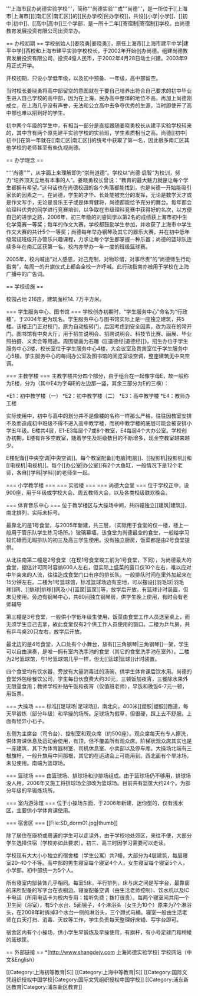 '''上海市民办尚德实验学校'''，简称'''尚德实验'''或'''尚德'''，是一所位于[[上海市|上海市]][[南汇区|南汇区]]的[[民办学校|民办学校]]，共设[[小学|小学]]、[[初中|初中]]、[[高中|高中]]三个学部，是一所十二年[[寄宿制|寄宿制]]学校。由尚德教育发展投资有限公司出资举办。

== 办校初期 ==
学校创始人[[姜晓勇|姜晓勇]]，原任上海市[[上海市建平中学|建平中学]]西校和上海市建平实验学校校长，于2002年开始创办尚德。组建尚德教育发展投资有限公司，投资4億人民币，于2002年4月28日动土兴建。2003年9月正式开学。

开校初期，只设小学低年级，以及初中预备、一年级，高中部留空。

当时校长姜晓勇将高中部留空的意图就在于要自己培养出符合自己要求的初中毕业生进入自己学校的高中部，因为在上海，民办高中整体的地位不高，再加上尚德刚成立，在上海几乎没有声誉，无法和公立高中去争夺优秀的生源，当时即使开了高中部也难以招到好的学生。

初中两个年级的学生中，有相当一部分是直接跟随姜晓勇校长从建平实验学校转来的，其中含有两个原先建平实验学校的实验班，学生素质相当之高。尚德[[初中|初中]]在第一年就在[[南汇区|南汇区]]的统考中获取了第一名，因此很多南汇区其他学校的老师甚至有些仇视尚德。

== 办学理念 ==

“'''尚德'''”，从字面上来理解即为“崇尚道德”。学校以“尚德·启智”为校训，努力“培养顶天立地有本事的人”。姜晓勇校长曾说：“教育的最大魅力就是让每个学生都拥有希望。”这句话也在尚德校园的各个角落都能找到，也是尚德一开始能吸引家长的因素之一。在尚德，学生的才华、长处能被充分的发挥，无论是数学天才或是作文写手，无论是音乐王子或是体育健将，尚德都能给予充分的舞台。每年都会给理科优秀的同学进行竞赛培训，以争取在市级理科竞赛中获得好的名次，以方便自己的进学之路，2006年，初三年级的刘睿同学以第2名的成绩获上海市初中生化学竞赛一等奖；每年的作文大赛，学校都鼓励学生参加，并收获了上海市中学生作文大赛的共计5个一等奖；尚德每年举办钢琴及其它的器乐大赛，并在初中低年级常规班级开办管乐兴趣课程，力求让每个学生都掌握一种乐器；尚德的篮球队连续多年在南汇区获第一名，校内亦举办一年一度的班级篮球赛。

2005年，校内喊出“对人感恩，对己克制，对物珍惜，对事尽责”的“尚德师生行动指南”，每周一的升旗仪式上都会全校一齐呼喊。此行动指南亦被用于学校在上海广播中的广告词。

== 学校设施 ==

校园占地 216亩，建筑面积14. 7万平方米。

=== 学生服务中心、图书馆 ===
学校创办初期时，“学生服务中心”命名为“行政楼”，于2004年更为现名。学生服务中心与图书馆实际上是一座独立建筑，共5楼。该楼正门正对校门，原为自动旋转门，后因考虑到安全因素，改为现在的常开门。图书馆有中央大厅，用于招生说明会、招聘说明会、科技节比赛、画展、毕业照拍摄、义卖会等用途，周围壁画为石雕《[[道德经|道德经]]》。招生办位于学生服务中心2楼，校长室位于学生服务中心4楼，大会议室及贵宾室位于学生服务中心5楼。学生服务中心的每间办公室及图书馆的阅览室设空调，整座建筑无中央空调。

=== 主教学楼 ===
主教学楼共分四个部分，由于组合在一起像字母E，故一般称为E楼，分为（其中E4为字母E的左边那一竖，其余三部分为E的三横）：

*E1：初中教学楼（一）
*E2：初中教学楼（二）
*E3：高中教学楼
*E4：教师办工楼

实际使用中，初中与高中的划分并不是像楼的名称一样那么严格，往往因教室安排不及而造成初中班级不得不进入高中教学楼，而初中教学楼的底层可能会被安排小学五年级。E楼共4层，E1-E3每层个7或8个教室，E4每层4个大办公室。学校创办初期，E楼有许多空教室，随着学生及班级数目的不断增多，现金空教室越来越少。

E楼配备[[中央空调|中央空调]]。每个教室配备[[电脑|电脑]]、[[投影机|投影机]]和[[电视机|电视机]]。每个[[办公室|办公室]]有2个大鱼缸，一般情况下是12个老师，各自[[学科|学科]]的老师坐一起。

=== 小学教学楼 ===
=== 实验楼 ===
=== 尚德大会堂 ===
位于学校正中，设900座，用于年级或学校大会、周五教师大会，以及各类校级联欢晚会。

=== 体育音乐中心 ===
位于教学楼区与大操场中间，共四幢独立[[建筑|建筑]]，南北排列，实际未标号。

最靠北的是1号食堂，与2005年新建，共三层，（实际用于食堂的仅一楼，楼上一般用于管乐队学生练习场所。）玻璃幕墙。该食堂为尚德最空的食堂，一般给学习较忙碌而无暇排队的初三及高三学生使用。没有独立厨房，饭菜都是由2号食堂提供。

从北往南第二幢是2号食堂（在现1号食堂竣工前为1号食堂，下同），为尚德最大的食堂，据估计可同时容纳600人左右，但实际上盛菜的窗口仅10个左右，难以应对中午突来的人流，往往造成食堂门口有序的排长队。一般排队时间在里外加起来在15分钟左右。二楼为1号篮球馆，标准篮球场边有空地，可以摆设[[羽毛球|羽毛球]]网、[[排球|排球]]网及小[[篮筐|篮筐]]等，放学后开放。有篮球计时装置，但未见使用。旁边有钢琴中心，共60间独立钢琴房，供学生晚上使用，有时会有老师辅导

第三幢是3号食堂，一般供小学低年级生使用，饭菜由食堂工作人员送至桌上，而无须学生自己去拿，故此食堂仅有2个供工作人员使用的窗口。二楼为乒乓房，共有乒乓桌20只左右，放学后开放。

最北边的是4号食堂，入口处有个小舞台，放有[[三角钢琴|三角钢琴]]一架，学生可以自由演奏，是唯一拥有室内洗手池的食堂（其它的食堂洗手池在室外）。二楼为2号篮球馆，与1号篮球馆几乎一样，但无[[篮球|篮球]]计时装置。

四个食堂均有饮水器，旁放有大量消毒过的汤碗，供学生体育课后饮水用。尚德的食堂外包给餐饮公司，学生每日伙食费大约30元，三顿饭加夜宵，三餐除水果外无限量食用；教师学校补贴午饭和夜宵（仅值班老师），早饭和晚饭6-7元一顿，用饭票。

=== 大操场 ===
标准[[足球场|足球场]]，南北向，400米[[塑胶|塑胶]]跑道，每天早锻炼（部分年级）和早操的场所。足球场为假草，但很硬，踩上去不舒服。上面有怪异小石子。

东侧为主席台（司令台）、控制室和观众席（约500座）。观众席每天有专人擦洗，供体育课休息及运动会使用，有顶，但不覆盖所有观众席。阶梯状观众席其实也是一座建筑，其下为体育器材室、司机休息室、小卖部以及停车库。大操场北端有三根旗杆，一般升旗用中间那根，其它的在运动会上可能用到。西北面有个旱冰场，未见使用。南端为篮球场。

=== 篮球场 ===
由篮球场、排球场和沙排场组成。由于篮球场仍不够用，排球场没人用，2006年又施工将排球场全部改为篮球场。目前共有篮筐大约24个。为部分年级的早锻炼场所。

=== 室内游泳馆 ===
位于小操场东面，于2006年新建，迷你型的，仅有浅水区，主要供小学体育课使用。

=== 宿舍区 ===
[[File:SD_dorm01.jpg|thumb]]

除了居住在康桥或周浦的学生可以走读外，由于学校地处郊区，来往不便，大部分学生选择住宿（学校亦如此要求）。初三、高三时因学习需要可以走读。

学校现有大大小小独立的宿舍楼（学生公寓）共7幢，大部分为4层建筑，每层寝室20-40个不等。高中部的男生寝室每个寝室4个人，女生寝室每个寝室5个人，小学部。初中部统一为5个人。

所有寝室内部装饰几乎相同。每室5床，平行排列，床与床之间是写字台，最靠窗的床所配备的写字台在衣橱边。寝室配备空调（由生活老师控制）、饮水机以及IC卡电话（所用电话卡为校内专用；接听免费；拨打很贵）。每两个寝室间共用一个卫生间（浴室），有5个水台、5面镜子，4个淋浴头（女生为10个）原来为7个淋浴头，在2008年时拆掉3个水台一侧的淋浴头，三个蹲式马桶。寝室一般由生活老师在白天打扫、消毒、灭蚊等工作，学生负责每天整理好床铺、写字台即可。

宿舍区内有个小操场，供小学生早锻炼及早操使用，有旗杆，有小号足球门和稍矮的篮球筐。

== 外部链接 ==
*[http://www.shangdejy.com 上海尚德实验学校] 学校网站（中文&English）

[[Category:上海初等教育|S]]
[[Category:上海中等教育|S]]
[[Category:国际文凭组织授权中国学校|Category:国际文凭组织授权中国学校]]
[[Category:浦东新区教育|Category:浦东新区教育]]